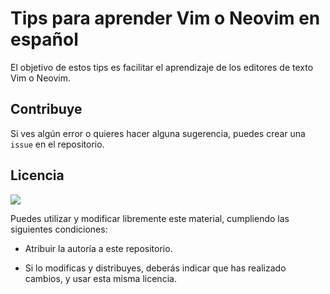 

# Tips para aprender Vim o Neovim en español

El objetivo de estos tips es facilitar el aprendizaje de los editores de texto Vim o Neovim.

## Contribuye

Si ves algún error o quieres hacer alguna sugerencia, puedes crear una `issue` en el repositorio.

## Licencia
 
[![](http://i.creativecommons.org/l/by-sa/4.0/88x31.png)](http://creativecommons.org/licenses/by-sa/4.0/)

Puedes utilizar y modificar libremente este material, cumpliendo las siguientes condiciones:

- Atribuir la autoría a este repositorio.

- Si lo modificas y distribuyes, deberás indicar que has realizado cambios, y usar esta misma licencia.
